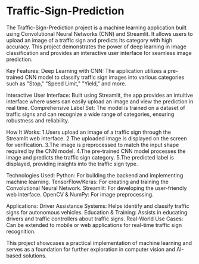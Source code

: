 # Traffic-Sign-Prediction
The Traffic-Sign-Prediction project is a machine learning application built using Convolutional Neural Networks (CNN) and Streamlit. It allows users to upload an image of a traffic sign and predicts its category with high accuracy. This project demonstrates the power of deep learning in image classification and provides an interactive user interface for seamless image prediction.


Key Features:
  Deep Learning with CNN:
  The application utilizes a pre-trained CNN model to classify traffic sign images into various categories such as "Stop," "Speed Limit," "Yield," and more.
  
  Interactive User Interface:
  Built using Streamlit, the app provides an intuitive interface where users can easily upload an image and view the prediction in real time.
 Comprehensive Label Set:
The model is trained on a dataset of traffic signs and can recognize a wide range of categories, ensuring robustness and reliability.

How It Works:
1.Users upload an image of a traffic sign through the Streamlit web interface.
2.The uploaded image is displayed on the screen for verification.
3.The image is preprocessed to match the input shape required by the CNN model.
4.The pre-trained CNN model processes the image and predicts the traffic sign category.
5.The predicted label is displayed, providing insights into the traffic sign type.


Technologies Used:
Python: For building the backend and implementing machine learning.
TensorFlow/Keras: For creating and training the Convolutional Neural Network.
Streamlit: For developing the user-friendly web interface.
OpenCV & NumPy: For image preprocessing.

Applications:
Driver Assistance Systems: Helps identify and classify traffic signs for autonomous vehicles.
Education & Training: Assists in educating drivers and traffic controllers about traffic signs.
Real-World Use Cases: Can be extended to mobile or web applications for real-time traffic sign recognition.


This project showcases a practical implementation of machine learning and serves as a foundation for further exploration in computer vision and AI-based solutions.
